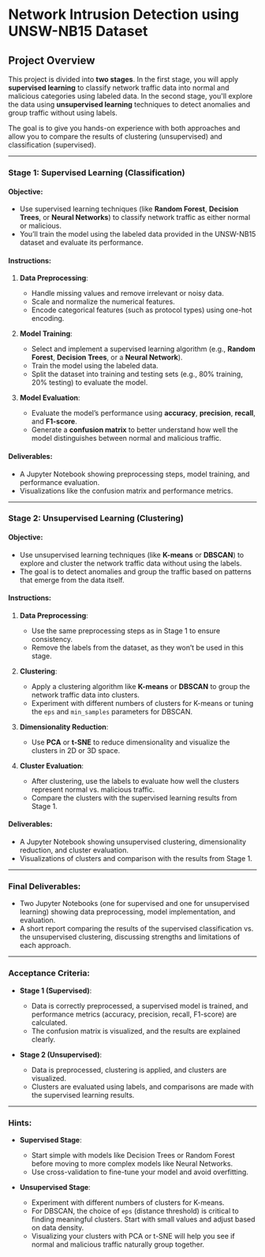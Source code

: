 # **Network Intrusion Detection using UNSW-NB15 Dataset**

## **Project Overview**
This project is divided into **two stages**. In the first stage, you will apply **supervised learning** to classify network traffic data into normal and malicious categories using labeled data. In the second stage, you'll explore the data using **unsupervised learning** techniques to detect anomalies and group traffic without using labels.

The goal is to give you hands-on experience with both approaches and allow you to compare the results of clustering (unsupervised) and classification (supervised).

---

### **Stage 1: Supervised Learning (Classification)**

#### **Objective**:
- Use supervised learning techniques (like **Random Forest**, **Decision Trees**, or **Neural Networks**) to classify network traffic as either normal or malicious.
- You’ll train the model using the labeled data provided in the UNSW-NB15 dataset and evaluate its performance.

#### **Instructions**:
1. **Data Preprocessing**:
   - Handle missing values and remove irrelevant or noisy data.
   - Scale and normalize the numerical features.
   - Encode categorical features (such as protocol types) using one-hot encoding.

2. **Model Training**:
   - Select and implement a supervised learning algorithm (e.g., **Random Forest**, **Decision Trees**, or a **Neural Network**).
   - Train the model using the labeled data.
   - Split the dataset into training and testing sets (e.g., 80% training, 20% testing) to evaluate the model.

3. **Model Evaluation**:
   - Evaluate the model’s performance using **accuracy**, **precision**, **recall**, and **F1-score**.
   - Generate a **confusion matrix** to better understand how well the model distinguishes between normal and malicious traffic.

#### **Deliverables**:
- A Jupyter Notebook showing preprocessing steps, model training, and performance evaluation.
- Visualizations like the confusion matrix and performance metrics.

---

### **Stage 2: Unsupervised Learning (Clustering)**

#### **Objective**:
- Use unsupervised learning techniques (like **K-means** or **DBSCAN**) to explore and cluster the network traffic data without using the labels.
- The goal is to detect anomalies and group the traffic based on patterns that emerge from the data itself.

#### **Instructions**:
1. **Data Preprocessing**:
   - Use the same preprocessing steps as in Stage 1 to ensure consistency.
   - Remove the labels from the dataset, as they won’t be used in this stage.

2. **Clustering**:
   - Apply a clustering algorithm like **K-means** or **DBSCAN** to group the network traffic data into clusters.
   - Experiment with different numbers of clusters for K-means or tuning the `eps` and `min_samples` parameters for DBSCAN.

3. **Dimensionality Reduction**:
   - Use **PCA** or **t-SNE** to reduce dimensionality and visualize the clusters in 2D or 3D space.

4. **Cluster Evaluation**:
   - After clustering, use the labels to evaluate how well the clusters represent normal vs. malicious traffic.
   - Compare the clusters with the supervised learning results from Stage 1.

#### **Deliverables**:
- A Jupyter Notebook showing unsupervised clustering, dimensionality reduction, and cluster evaluation.
- Visualizations of clusters and comparison with the results from Stage 1.

---

### **Final Deliverables**:
- Two Jupyter Notebooks (one for supervised and one for unsupervised learning) showing data preprocessing, model implementation, and evaluation.
- A short report comparing the results of the supervised classification vs. the unsupervised clustering, discussing strengths and limitations of each approach.

---

### **Acceptance Criteria**:

- **Stage 1 (Supervised)**:
  - Data is correctly preprocessed, a supervised model is trained, and performance metrics (accuracy, precision, recall, F1-score) are calculated.
  - The confusion matrix is visualized, and the results are explained clearly.

- **Stage 2 (Unsupervised)**:
  - Data is preprocessed, clustering is applied, and clusters are visualized.
  - Clusters are evaluated using labels, and comparisons are made with the supervised learning results.

---

### **Hints**:

- **Supervised Stage**:
  - Start simple with models like Decision Trees or Random Forest before moving to more complex models like Neural Networks.
  - Use cross-validation to fine-tune your model and avoid overfitting.

- **Unsupervised Stage**:
  - Experiment with different numbers of clusters for K-means.
  - For DBSCAN, the choice of `eps` (distance threshold) is critical to finding meaningful clusters. Start with small values and adjust based on data density.
  - Visualizing your clusters with PCA or t-SNE will help you see if normal and malicious traffic naturally group together.

